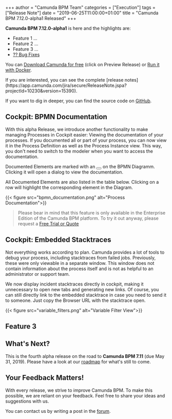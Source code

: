 +++
author = "Camunda BPM Team"
categories = ["Execution"]
tags = ["Release Note"]
date = "2019-06-25T11:00:00+01:00"
title = "Camunda BPM 7.12.0-alpha1 Released"
+++

**Camunda BPM 7.12.0-alpha1** is here and the highlights are:

* Feature 1 ...
* Feature 2 ...
* Feature 3 ...
* [?? Bug Fixes](https://app.camunda.com/jira/issues/?jql=issuetype%20%3D%20%22Bug%20Report%22%20AND%20fixVersion%20%3D%207.12.0-alpha1)

You can [Download Camunda for free](https://camunda.com/download/) (click on Preview Release) or [Run it with Docker](https://hub.docker.com/r/camunda/camunda-bpm-platform/).


<!-- todo: adjust me --> If you are interested, you can see the complete [release notes](https://app.camunda.com/jira/secure/ReleaseNote.jspa?projectId=10230&version=15390).

If you want to dig in deeper, you can find the source code on [GitHub](https://github.com/camunda/camunda-bpm-platform/releases/tag/7.12.0-alpha1).

<!--more-->

## Cockpit: BPMN Documentation
With this alpha Release, we introduce another functionality to make managing Processes in Cockpit easier: Viewing the documentation of your processes. If you documented all or part of your process, you can now view it in the Process Definition as well as the Process Instance view. This way, you don't need to switch to the modeler when you want to access the documentation.

Documented Elements are marked with an <button class="btn btn-xs"><i class="glyphicon glyphicon-info-sign"></i></button> on the BPMN Diagramm. Clicking it will open a dialog to view the documentation.

All Documented Elements are also listed in the table below. Clicking on a row will highlight the corresponding element in the Diagram.

{{< figure src="bpmn_documentation.png" alt="Process Documentation">}}

> Please bear in mind that this feature is only available in the Enterprise Edition of the Camunda BPM platform. To try it out anyway, please request a [Free Trial or Quote](https://camunda.com/enterprise/)

## Cockpit: Embedded Stacktraces
Not everything works according to plan. Camunda provides a lot of tools to debug your process, including stacktraces from failed jobs. Previously, these were only viewable in a separate window. This window does not contain information about the process itself and is not as helpful to an administrator or support team.

We now display incident stacktraces directly in cockpit, making it unnecessary to open new tabs and generating new links. Of course, you can still directly link to the embedded stacktrace in case you need to send it to someone. Just copy the Browser URL with the stacktrace open.

{{< figure src="variable_filters.png" alt="Variable Filter View">}}

## Feature 3

<!--no-more-->

## What's Next?

This is the fourth alpha release on the road to **Camunda BPM 7.11** (due May 31, 2019). Please have a look at our [roadmap](https://camunda.com/learn/community/#roadmap) for what's still to come.

## Your Feedback Matters!

With every release, we strive to improve Camunda BPM. To make this possible, we are reliant on your feedback. Feel free to share your ideas and suggestions with us.

You can contact us by writing a post in the [forum](https://forum.camunda.org/).